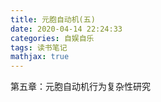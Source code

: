 ```yaml
---
title: 元胞自动机(五)
date: 2020-04-14 22:24:33
categories: 自娱自乐
tags: 读书笔记
mathjax: true
---
```


第五章：元胞自动机行为复杂性研究

<!--more-->